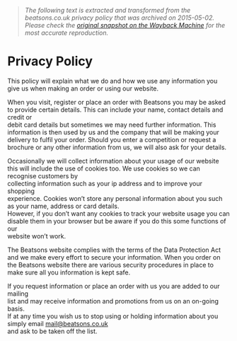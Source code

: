 > *The following text is extracted and transformed from the beatsons.co.uk privacy policy that was archived on 2015-05-02. Please check the [original snapshot on the Wayback Machine](https://web.archive.org/web/20150502171654id_/http%3A//www.beatsons.co.uk/privacy-policy-i4) for the most accurate reproduction.*

# Privacy Policy

This policy will explain what we do and how we use any information you give us when making an order or using our website.

When you visit, register or place an order with Beatsons you may be asked to provide certain details. This can include your name, contact details and credit or  
debit card details but sometimes we may need further information. This  
information is then used by us and the company that will be making your  
delivery to fulfil your order. Should you enter a competition or request a  
brochure or any other information from us, we will also ask for your details.

Occasionally we will collect information about your usage of our website this will include the use of cookies too. We use cookies so we can recognise customers by  
collecting information such as your ip address and to improve your shopping  
experience. Cookies won’t store any personal information about you such as your name, address or card details.  
However, if you don’t want any cookies to track your website usage you can  
disable them in your browser but be aware if you do this some functions of our  
website won’t work. 

The Beatsons website complies with the terms of the Data Protection Act and we make every effort to secure your information. When you order on the Beatsons website there are various security procedures in place to make sure all you information is kept safe. 

If you request information or place an order with us you are added to our mailing  
list and may receive information and promotions from us on an on-going basis.  
If at any time you wish us to stop using or holding information about you  
simply email mail@beatsons.co.uk  
and ask to be taken off the list.
